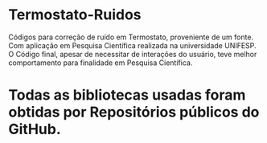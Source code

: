 # Termostato-Ruidos
Códigos para correção de ruído em Termostato, proveniente de um fonte.
Com aplicação em Pesquisa Científica realizada na universidade UNIFESP.
O Código final, apesar de necessitar de interações do usuário, teve melhor comportamento para finalidade em Pesquisa Científica.

# Todas as bibliotecas usadas foram obtidas por Repositórios públicos do GitHub.

